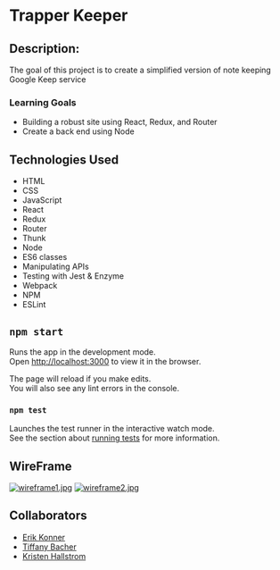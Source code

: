 
# Trapper Keeper

## Description: 
The goal of this project is to create a simplified version of note keeping Google Keep service

### Learning Goals

* Building a robust site using React, Redux, and Router
* Create a back end using Node


## Technologies Used 

* HTML
* CSS
* JavaScript
* React
* Redux
* Router
* Thunk
* Node
* ES6 classes
* Manipulating APIs
* Testing with Jest & Enzyme
* Webpack
* NPM
* ESLint

## `npm start`
Runs the app in the development mode.<br>
Open [http://localhost:3000](http://localhost:3000) to view it in the browser.

The page will reload if you make edits.<br>
You will also see any lint errors in the console.

### `npm test`

Launches the test runner in the interactive watch mode.<br>
See the section about [running tests](https://facebook.github.io/create-react-app/docs/running-tests) for more information.


## WireFrame
[![wireframe1.jpg](https://i.postimg.cc/BvM2W6QK/wireframe1.jpg)](https://postimg.cc/mc1PCT9L)
[![wireframe2.jpg](https://i.postimg.cc/m2CdvYx1/wireframe2.jpg)](https://postimg.cc/vc8L96ZG) 



## Collaborators
* [Erik Konner](https://github.com/ehk9000)
* [Tiffany Bacher](https://github.com/tiffanybacher)
* [Kristen Hallstrom](https://github.com/Klhalls89)